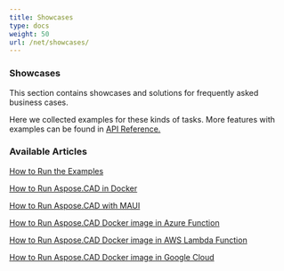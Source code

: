```yaml
---
title: Showcases
type: docs
weight: 50
url: /net/showcases/
---
```


### **Showcases**
This section contains showcases and solutions for frequently asked business cases.

Here we collected examples for these kinds of tasks. More features with examples can be found in [API Reference.](https://apireference.aspose.com/cad/net)
### **Available Articles**

[How to Run the Examples](/cad/net/how-to-run-the-examples/)

[How to Run Aspose.CAD in Docker](/cad/net/how-to-run-aspose-cad-in-docker/)

[How to Run Aspose.CAD with MAUI](/cad//net/showcases/how-to-run-aspose-cad-in-maui/)

[How to Run Aspose.CAD Docker image in Azure Function](/cad/net/how-to-run-aspose-cad-docker-image-in-azure-function/) 

[How to Run Aspose.CAD Docker image in AWS Lambda Function](/cad/net/how-to-run-aspose-cad-docker-image-in-aws-lambda-function/)

[How to Run Aspose.CAD Docker image in Google Cloud](/cad/net/how-to-run-aspose-cad-docker-image-in-google-cloud/)